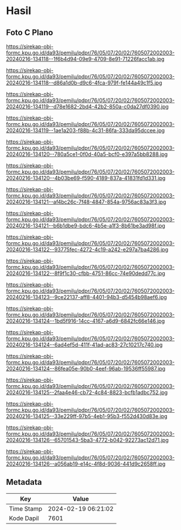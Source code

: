 # Hasil

## Foto C Plano

https://sirekap-obj-formc.kpu.go.id/da93/pemilu/pdpr/76/05/07/20/02/7605072002003-20240216-134118--1f6b4d94-09e9-4709-8e91-71226facc1ab.jpg

https://sirekap-obj-formc.kpu.go.id/da93/pemilu/pdpr/76/05/07/20/02/7605072002003-20240216-134118--d86a1d0b-d9c6-4fca-979f-fe144a49c1f5.jpg

https://sirekap-obj-formc.kpu.go.id/da93/pemilu/pdpr/76/05/07/20/02/7605072002003-20240216-134119--d78e1682-2bd4-42b2-850a-c0da27df0390.jpg

https://sirekap-obj-formc.kpu.go.id/da93/pemilu/pdpr/76/05/07/20/02/7605072002003-20240216-134119--1ae1a203-f88b-4c31-86fa-333da95dccee.jpg

https://sirekap-obj-formc.kpu.go.id/da93/pemilu/pdpr/76/05/07/20/02/7605072002003-20240216-134120--780a5ce1-0f0d-40a5-bcf0-e397a5bb8288.jpg

https://sirekap-obj-formc.kpu.go.id/da93/pemilu/pdpr/76/05/07/20/02/7605072002003-20240216-134120--4b03be69-f590-4189-837a-41831fd1d331.jpg

https://sirekap-obj-formc.kpu.go.id/da93/pemilu/pdpr/76/05/07/20/02/7605072002003-20240216-134121--af4bc26c-7f48-4847-854a-9756ac83a3f3.jpg

https://sirekap-obj-formc.kpu.go.id/da93/pemilu/pdpr/76/05/07/20/02/7605072002003-20240216-134121--b6b1dbe9-bdc6-4b5e-a1f3-8b61be3ad98f.jpg

https://sirekap-obj-formc.kpu.go.id/da93/pemilu/pdpr/76/05/07/20/02/7605072002003-20240216-134122--93775fec-4272-4c19-a242-e297a7ba4286.jpg

https://sirekap-obj-formc.kpu.go.id/da93/pemilu/pdpr/76/05/07/20/02/7605072002003-20240216-134122--8f9f1c30-cfbb-4751-86cc-74e90dedd77c.jpg

https://sirekap-obj-formc.kpu.go.id/da93/pemilu/pdpr/76/05/07/20/02/7605072002003-20240216-134123--9ce22137-aff8-4401-94b3-d5454b98aef6.jpg

https://sirekap-obj-formc.kpu.go.id/da93/pemilu/pdpr/76/05/07/20/02/7605072002003-20240216-134124--1bd5f916-14cc-4167-a6d9-6842fc66e146.jpg

https://sirekap-obj-formc.kpu.go.id/da93/pemilu/pdpr/76/05/07/20/02/7605072002003-20240216-134124--6ad4ef5d-411f-41ad-ac83-27c10217c740.jpg

https://sirekap-obj-formc.kpu.go.id/da93/pemilu/pdpr/76/05/07/20/02/7605072002003-20240216-134124--86fea05e-90b0-4eef-96ab-19536ff55987.jpg

https://sirekap-obj-formc.kpu.go.id/da93/pemilu/pdpr/76/05/07/20/02/7605072002003-20240216-134125--2faa4e46-cb72-4c84-8823-bcfb1adbc752.jpg

https://sirekap-obj-formc.kpu.go.id/da93/pemilu/pdpr/76/05/07/20/02/7605072002003-20240216-134125--33e229ff-97b5-4eb1-95b3-f552d430d83e.jpg

https://sirekap-obj-formc.kpu.go.id/da93/pemilu/pdpr/76/05/07/20/02/7605072002003-20240216-134126--65701543-5ba3-4772-b042-92273ac12d71.jpg

https://sirekap-obj-formc.kpu.go.id/da93/pemilu/pdpr/76/05/07/20/02/7605072002003-20240216-134126--a056ab19-e14c-4f8d-9036-441d9c2658ff.jpg


## Metadata

| Key        | Value               |
| ---------- | ------------------- |
| Time Stamp | 2024-02-19 06:21:02 |
| Kode Dapil | 7601                |



